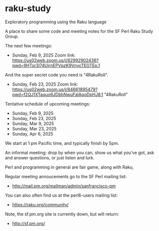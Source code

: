 # raku-study
Exploratory programming using the Raku language

A place to share some code and meeting notes for the SF Perl Raku Study Group.

The next few meetings:

* Sunday, Feb  9, 2025
  Zoom link: https://us02web.zoom.us/j/82992902436?pwd=9HTor3l74UjrnEPVpzK9VnycTEGTEp.1

And the super secret code you need is "4RakuRoll".

* Sunday, Feb 23, 2025
  Zoom link: https://us02web.zoom.us/j/84661895479?pwd=f2QJ1XTaquo6JDbhNwuFalAqoDpHJ8.1
  "4RakuRoll"

Tentative schedule of upcoming meetings:

* Sunday, Feb  9, 2025
* Sunday, Feb 23, 2025
* Sunday, Mar  9, 2025
* Sunday, Mar 23, 2025
* Sunday, Apr  6, 2025

We start at 1 pm Pacific time, and typically finish by 5pm.


An informal meeting: drop by when you can, show us what you've got,
ask and answer questions, or just listen and lurk.

Perl and programming in general are fair game, along with Raku, 

Regular meeting annoucements go to the SF Perl mailing list:

*  http://mail.pm.org/mailman/admin/sanfrancisco-pm

You can also often find us at the perl6-users mailing list:

*  https://raku.org/community/


Note, the sf.pm.org site is currently down, but will return:

*  http://sf.pm.org/
